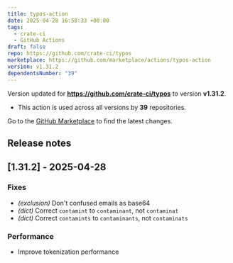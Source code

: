 ```yaml
---
title: typos-action
date: 2025-04-28 16:58:33 +00:00
tags:
  - crate-ci
  - GitHub Actions
draft: false
repo: https://github.com/crate-ci/typos
marketplace: https://github.com/marketplace/actions/typos-action
version: v1.31.2
dependentsNumber: "39"
---
```



Version updated for **https://github.com/crate-ci/typos** to version **v1.31.2**.
- This action is used across all versions by **39** repositories.

Go to the [GitHub Marketplace](https://github.com/marketplace/actions/typos-action) to find the latest changes.

## Release notes

## [1.31.2] - 2025-04-28

### Fixes

- *(exclusion)* Don't confused emails as base64
- *(dict)* Correct `contamint` to `contaminant`, not `contaminat`
- *(dict)* Correct `contamints` to `contaminants`, not `contaminats`

### Performance

- Improve tokenization performance
